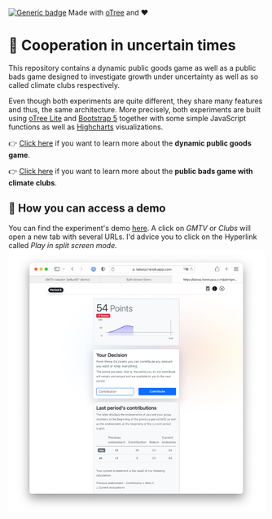 [![Generic badge](https://img.shields.io/badge/Status:-WIP-yellow.svg)](https://shields.io/)
Made with [oTree](https://www.sciencedirect.com/science/article/pii/S2214635016000101) and ❤️

# 🤷‍ Cooperation in uncertain times

This repository contains a dynamic public goods game as well as a public bads game designed to investigate growth under 
uncertainty as well as so called climate clubs respectively.

Even though both experiments are quite different, they share many features and thus, the same architecture. 
More precisely, both experiments are built using [oTree Lite](https://otree.readthedocs.io/en/latest/misc/otreelite.html)
and [Bootstrap 5](https://getbootstrap.com/docs/5.0/getting-started/introduction/) together with some simple JavaScript
functions as well as [Highcharts](https://www.highcharts.com/) visualizations.

👉 [Click here](DPGG.md) if you want to learn more about the **dynamic public goods game**.

👉 [Click here](Clubs.md) if you want to learn more about the **public bads game with climate clubs**.

## 🚏 How you can access a demo
You can find the experiment's demo [here](https://labexp.herokuapp.com/demo/). A click on _GMTV_ or _Clubs_
will open a new tab with several URLs. I'd advice you to click on the Hyperlink called _Play in split screen mode._
[![](screenshots/DPGG.png)](https://labexp.herokuapp.com/demo/)


<!--
## ▶️ How to 
To replicate the analysis (once you have the necessary data), you have to follow these steps:

- [ ] Store the data file called `all_aps_wide.csv` in `data/replication/`. The data that is currently stored in that folder is simulated. I left it in there for demo purposes. If you do not have actual data that was generated after June 30th, feel free to contact me.
- [ ] Store the data file called `GMTV-questionnaire-data.dta` in `data/gaechteretal/`. You will have to request the data as it is not included in this repository. This is because the data was not (publicly) provided by Gächter et al. in the first place.
- [ ] Make sure that you do have `data/gaechteretal/GMTV-data.dta`.
- [ ] Open `analysis/analysis.Rproj`, navigate to `analysis/R/source.R` and run that script. It will first run the `config.R` file which loads the required packages. Subsequently, RMarkdown reports (stored in `analysis/reports/rmd/`) will be rendered into HTML and PDF files. If you encounter any problems during the rendering process, [try to restart R](https://github.com/r-lib/callr/issues/102#issuecomment-474453623). Note that the HTML outputs are more convenient to read.
- [ ] You should now find freshly generated reports in `analysis/reports/html/` and `analysis/reports/pdf/`. In addition, you should find processed data in `data/processed/`.

## 🧐 What the project is about
This experiment replicates Gächter et al.'s [(2017, Journal of Public Economics)](https://www.sciencedirect.com/science/article/pii/S0047272717300361)
dynamic public goods game -- the 10-period no punish treatment, to be precise.

The original game is a public goods game where each player's current endowment is the sum of her initial endowment and 
gains or losses from previous periods. Hence, period endowments are incomes of previous periods and both growth as well 
as inequality arise endogenously.

After replicating the experiment [online and remote](https://doi.org/10.1007/s10683-017-9527-2), we want to incorporate 
an exogenous risk of extreme weather events that cause an endogenous damage. The rationale behind that is quite
intuitive: extreme weather events cannot be prevented in the short run but their damage can be controlled -- the more
a society contributes to a public good the lower the damage if an extreme weather event occurs.

## 🚏 How you can access a demo
You can find the experiment's demo [here](https://cliccs.herokuapp.com/demo/). A click on _Dynamic Public Goods Game_ 
will open a new tab with several URLs. I'd advice you to click on the Hyperlink called _Play in split screen mode._
[![](figures/Decision_Screen.png)](https://cliccs.herokuapp.com/demo/)


## ✅ To do
A kanban board can be found [here](https://github.com/Howquez/coopUncertainty/projects/1). 

## 🛠 How we built it
The experiment is built in Python 3 using [oTree](https://www.sciencedirect.com/science/article/pii/S2214635016000101).
So far, one can consider the game as an MVP -- it therefore only contains constant and homogeneous shocks to the 
players' endowments. 

-->
